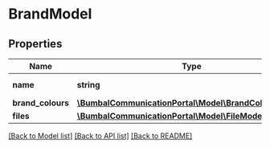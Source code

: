 # BrandModel

## Properties
Name | Type | Description | Notes
------------ | ------------- | ------------- | -------------
**name** | **string** | Name of brand | [optional] 
**brand_colours** | [**\BumbalCommunicationPortal\Model\BrandColourModel[]**](BrandColourModel.md) |  | [optional] 
**files** | [**\BumbalCommunicationPortal\Model\FileModel[]**](FileModel.md) |  | [optional] 

[[Back to Model list]](../README.md#documentation-for-models) [[Back to API list]](../README.md#documentation-for-api-endpoints) [[Back to README]](../README.md)


